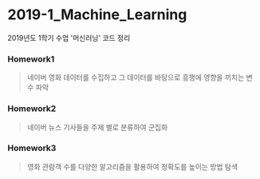 # 2019-1_Machine_Learning
2019년도 1학기 수업 '머신러닝' 코드 정리

### Homework1 
>네이버 영화 데이터를 수집하고 그 데이터를 바탕으로 흥행에 영향을 끼치는 변수 파악
 
### Homework2 
>네이버 뉴스 기사들을 주제 별로 분류하여 군집화
 
### Homework3
>영화 관람객 수를 다양한 알고리즘을 활용하여 정확도를 높이는 방법 탐색
